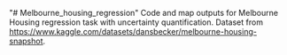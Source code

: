 "# Melbourne_housing_regression" 
Code and map outputs for Melbourne Housing regression task with uncertainty quantification. 
Dataset from https://www.kaggle.com/datasets/dansbecker/melbourne-housing-snapshot.
